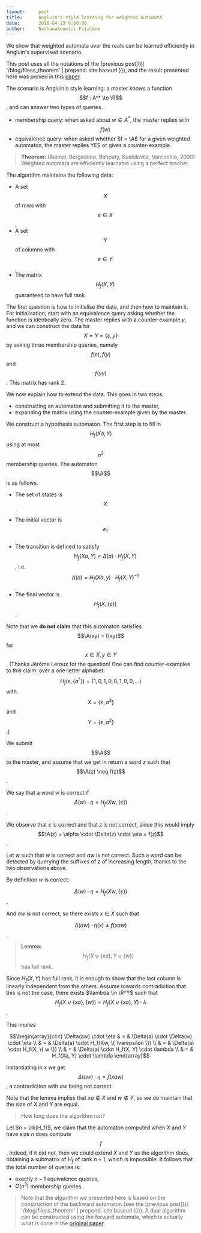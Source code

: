 ```yaml
---
layout:     post
title:      Angluin's style learning for weighted automata 
date:       2018-04-13 9:00:00
author:     Nathana&euml;l Fijalkow
---
```


<script type="text/x-mathjax-config">
MathJax.Hub.Config({
  TeX: {
    Macros: {
      R: "{\\mathbb{R}}",
      A: "{\\mathcal{A}}",
      rk: "{\\text{rank}}",
    }
  }
});
</script>

<p class="intro"><span class="dropcap">W</span>e show that weighted automata over the reals can be learned efficiently in Angluin's supervised scenario.</p>

This post uses all the notations of the [previous post]({{ '/blog/fliess_theorem' | prepend: site.baseurl }}),
and the result presented here was proved in this [paper](https://dl.acm.org/citation.cfm?id=337257).

The scenario is Angluin's style learning: a master knows a function $$f : A^* \to \R$$, and can answer two types of queries.
* membership query: when asked about $w \in A^*$, the master replies with $$f(w)$$
* equivalence query: when asked whether $f = \A$ for a given weighted automaton, the master replies YES or gives a counter-example.

> **Theorem:** (Beimel, Bergadano, Bshouty, Kushilevitz, Varricchio, 2000)
Weighted automata are efficiently learnable using a perfect teacher.

The algorithm maintains the following data:
* A set $$X$$ of rows with $$\varepsilon \in X$$,
* A set $$Y$$ of columns with $$\varepsilon \in Y$$,
* The matrix $$H_f(X,Y)$$ guaranteed to have full rank.

The first question is how to initialise the data, and then how to maintain it.
For initialisation, start with an equivalence query asking whether the function is identically zero.
The master replies with a counter-example $y$, and we can construct the data for $$X = Y = \{\varepsilon,y\}$$ by asking three membership queries,
namely $$f(\varepsilon), f(y)$$ and $$f(yy)$$. This matrix has rank $2$.

We now explain how to extend the data. This goes in two steps:
* constructing an automaton and submitting it to the master,
* expanding the matrix using the counter-example given by the master.

We construct a hypothesis automaton. The first step is to fill in $$H_f(Xa,Y)$$ using at most $$n^2$$ membership queries.
The automaton $$\A$$ is as follows.
* The set of states is $$X$$.
* The initial vector is $$e_1$$.
* The transition is defined to satisfy $$H_f(Xa,Y) = \Delta(a) \cdot H_f(X,Y)$$, i.e. $$\Delta(a) = H_f(Xa,y) \cdot H_f(X,Y)^{-1}$$.
* The final vector is $$H_f(X, \{\varepsilon\})$$.

Note that we **do not claim** that this automaton satisfies $$\A(xy) = f(xy)$$ for $$x \in X, y \in Y$$.
(Thanks Jérôme Leroux for the question! One can find counter-examples to this claim:
over a one-letter alphabet:
$$H_f(\varepsilon,\{a^*\}) = (1, 0, 1, 0, 0, 1, 0, 0, \ldots)$$
with $$X = \{ \varepsilon, a^3 \}$$ and $$Y = \{ \varepsilon, a^2 \}$$.)

We submit $$\A$$ to the master, and assume that we get in return a word $z$ such that $$\A(z) \neq f(z)$$.

We say that a word $w$ is correct if 
$$\Delta(w) \cdot \eta = H_f(Xw, \{\varepsilon\})$$.

We observe that $\varepsilon$ is correct and that $z$ is not correct,
since this would imply $$\A(z) = \alpha \cdot \Delta(z) \cdot \eta = f(z)$$.

Let $w$ such that $w$ is correct and $aw$ is not correct.
Such a word can be detected by querying the suffixes of $z$ of increasing length, thanks to the two observations above. 

By definition $w$ is correct:

$$\Delta(w) \cdot \eta = H_f(Xw, \{\varepsilon\})$$.

And $aw$ is not correct, so there exists $x \in X$ such that 

$$\Delta(aw) \cdot \eta(x) \neq f(xaw)$$.

> **Lemma:**
$$H_f(X \cup \{ xa \}, Y \cup \{ w \})$$ has full rank.

Since $H_f(X,Y)$ has full rank, it is enough to show that the last column is linearly independent from the others.
Assume towards contradiction that this is not the case, there exists $\lambda \in \R^Y$ such that
$$H_f(X \cup \{ xa \},\{ w \}) = H_f(X \cup \{ xa \}, Y) \cdot \lambda$$.

This implies

$$\begin{array}{ccc}
\Delta(aw) \cdot \eta & = & \Delta(a) \cdot \Delta(w) \cdot \eta \\
& = & \Delta(a) \cdot H_f(Xw, \{ \varepsilon \}) \\
& = & \Delta(a) \cdot H_f(X, \{ w \}) \\
& = & \Delta(a) \cdot H_f(X, Y) \cdot \lambda \\
& = & H_f(Xa, Y) \cdot \lambda
\end{array}$$

Instantiating in $x$ we get $$\Delta(aw) \cdot \eta = f(xaw)$$, a contradiction with $aw$ 
being not correct.

Note that the lemma implies that $xa \notin X$ and $w \notin Y$, so we do maintain that the size of $X$ and $Y$ are equal.
 
> How long does the algorithm run?

Let $n = \rk(H_f)$, we claim that the automaton computed when $X$ and $Y$ have size $n$ does compute $$f$$.
Indeed, if it did not, then we could extend $X$ and $Y$ as the algorithm does, obtaining a submatrix of $H_f$ of rank $n+1$, which is impossible.
It follows that the total number of queries is:
* exactly $n-1$ equivalence queries,
* $O(n^3)$ membership queries.

> Note that the algorithm we presented here is based on the construction of the backward automaton (see the [previous post]({{ '/blog/fliess_theorem' | prepend: site.baseurl }})).
A dual algorithm can be constructed using the forward automata, which is actually what is done in the [original paper](https://dl.acm.org/citation.cfm?id=337257).


